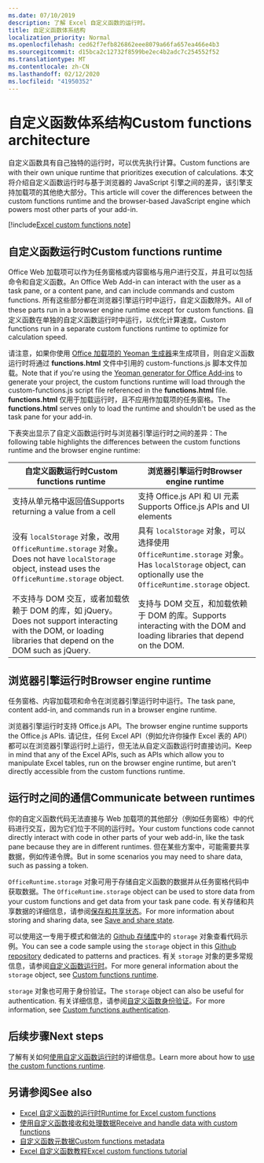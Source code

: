 ```yaml
---
ms.date: 07/10/2019
description: 了解 Excel 自定义函数的运行时。
title: 自定义函数体系结构
localization_priority: Normal
ms.openlocfilehash: ced62f7efb826862eee8079a66fa657ea466e4b3
ms.sourcegitcommit: d15bca2c12732f8599be2ec4b2adc7c254552f52
ms.translationtype: MT
ms.contentlocale: zh-CN
ms.lasthandoff: 02/12/2020
ms.locfileid: "41950352"
---
```

# <a name="custom-functions-architecture"></a><span data-ttu-id="f766b-103">自定义函数体系结构</span><span class="sxs-lookup"><span data-stu-id="f766b-103">Custom functions architecture</span></span>

 <span data-ttu-id="f766b-104">自定义函数具有自己独特的运行时，可以优先执行计算。</span><span class="sxs-lookup"><span data-stu-id="f766b-104">Custom functions are with their own unique runtime that prioritizes execution of calculations.</span></span> <span data-ttu-id="f766b-105">本文将介绍自定义函数运行时与基于浏览器的 JavaScript 引擎之间的差异，该引擎支持加载项的其他绝大部分。</span><span class="sxs-lookup"><span data-stu-id="f766b-105">This article will cover the differences between the custom functions runtime and the browser-based JavaScript engine which powers most other parts of your add-in.</span></span>

[!include[Excel custom functions note](../includes/excel-custom-functions-note.md)]

## <a name="custom-functions-runtime"></a><span data-ttu-id="f766b-106">自定义函数运行时</span><span class="sxs-lookup"><span data-stu-id="f766b-106">Custom functions runtime</span></span>

<span data-ttu-id="f766b-107">Office Web 加载项可以作为任务窗格或内容窗格与用户进行交互，并且可以包括命令和自定义函数。</span><span class="sxs-lookup"><span data-stu-id="f766b-107">An Office Web Add-in can interact with the user as a task pane, or a content pane, and can include commands and custom functions.</span></span> <span data-ttu-id="f766b-108">所有这些部分都在浏览器引擎运行时中运行，自定义函数除外。</span><span class="sxs-lookup"><span data-stu-id="f766b-108">All of these parts run in a browser engine runtime except for custom functions.</span></span> <span data-ttu-id="f766b-109">自定义函数在单独的自定义函数运行时中运行，以优化计算速度。</span><span class="sxs-lookup"><span data-stu-id="f766b-109">Custom functions run in a separate custom functions runtime to optimize for calculation speed.</span></span>

<span data-ttu-id="f766b-110">请注意，如果你使用 [Office 加载项的 Yeoman 生成器](https://www.npmjs.com/package/generator-office)来生成项目，则自定义函数运行时将通过 **functions.html** 文件中引用的 custom-functions.js 脚本文件加载。</span><span class="sxs-lookup"><span data-stu-id="f766b-110">Note that if you're using the [Yeoman generator for Office Add-ins](https://www.npmjs.com/package/generator-office) to generate your project, the custom functions runtime will load through the custom-functions.js script file referenced in the **functions.html** file.</span></span> <span data-ttu-id="f766b-111">**functions.html** 仅用于加载运行时，且不应用作加载项的任务窗格。</span><span class="sxs-lookup"><span data-stu-id="f766b-111">The **functions.html** serves only to load the runtime and shouldn't be used as the task pane for your add-in.</span></span>

<span data-ttu-id="f766b-112">下表突出显示了自定义函数运行时与浏览器引擎运行时之间的差异：</span><span class="sxs-lookup"><span data-stu-id="f766b-112">The following table highlights the differences between the custom functions runtime and the browser engine runtime:</span></span>

| <span data-ttu-id="f766b-113">自定义函数运行时</span><span class="sxs-lookup"><span data-stu-id="f766b-113">Custom functions runtime</span></span>  | <span data-ttu-id="f766b-114">浏览器引擎运行时</span><span class="sxs-lookup"><span data-stu-id="f766b-114">Browser engine runtime</span></span>    |
|------------------------------------------------------------------ |-------------------------------------------------------------------------------------------------------------- |
| <span data-ttu-id="f766b-115">支持从单元格中返回值</span><span class="sxs-lookup"><span data-stu-id="f766b-115">Supports returning a value from a cell</span></span>    | <span data-ttu-id="f766b-116">支持 Office.js API 和 UI 元素</span><span class="sxs-lookup"><span data-stu-id="f766b-116">Supports Office.js APIs and UI elements</span></span>   |
| <span data-ttu-id="f766b-117">没有 `localStorage` 对象，改用 `OfficeRuntime.storage` 对象。</span><span class="sxs-lookup"><span data-stu-id="f766b-117">Does not have `localStorage` object, instead uses the `OfficeRuntime.storage` object.</span></span>     | <span data-ttu-id="f766b-118">具有 `localStorage` 对象，可以选择使用 `OfficeRuntime.storage` 对象。</span><span class="sxs-lookup"><span data-stu-id="f766b-118">Has `localStorage` object, can optionally use the `OfficeRuntime.storage` object.</span></span>     |
| <span data-ttu-id="f766b-119">不支持与 DOM 交互，或者加载依赖于 DOM 的库，如 jQuery。</span><span class="sxs-lookup"><span data-stu-id="f766b-119">Does not support interacting with the DOM, or loading libraries that depend on the DOM such as jQuery.</span></span>    | <span data-ttu-id="f766b-120">支持与 DOM 交互，和加载依赖于 DOM 的库。</span><span class="sxs-lookup"><span data-stu-id="f766b-120">Supports interacting with the DOM and loading libraries that depend on the DOM.</span></span> |

## <a name="browser-engine-runtime"></a><span data-ttu-id="f766b-121">浏览器引擎运行时</span><span class="sxs-lookup"><span data-stu-id="f766b-121">Browser engine runtime</span></span>

<span data-ttu-id="f766b-122">任务窗格、内容加载项和命令在浏览器引擎运行时中运行。</span><span class="sxs-lookup"><span data-stu-id="f766b-122">The task pane, content add-in, and commands run in a browser engine runtime.</span></span>

<span data-ttu-id="f766b-123">浏览器引擎运行时支持 Office.js API。</span><span class="sxs-lookup"><span data-stu-id="f766b-123">The browser engine runtime supports the Office.js APIs.</span></span> <span data-ttu-id="f766b-124">请记住，任何 Excel API（例如允许你操作 Excel 表的 API）都可以在浏览器引擎运行时上运行，但无法从自定义函数运行时直接访问。</span><span class="sxs-lookup"><span data-stu-id="f766b-124">Keep in mind that any of the Excel APIs, such as APIs which allow you to manipulate Excel tables, run on the browser engine runtime, but aren't directly accessible from the custom functions runtime.</span></span>

## <a name="communicate-between-runtimes"></a><span data-ttu-id="f766b-125">运行时之间的通信</span><span class="sxs-lookup"><span data-stu-id="f766b-125">Communicate between runtimes</span></span>

<span data-ttu-id="f766b-126">你的自定义函数代码无法直接与 Web 加载项的其他部分（例如任务窗格）中的代码进行交互，因为它们位于不同的运行时。</span><span class="sxs-lookup"><span data-stu-id="f766b-126">Your custom functions code cannot directly interact with code in other parts of your web add-in, like the task pane because they are in different runtimes.</span></span> <span data-ttu-id="f766b-127">但在某些方案中，可能需要共享数据，例如传递令牌。</span><span class="sxs-lookup"><span data-stu-id="f766b-127">But in some scenarios you may need to share data, such as passing a token.</span></span>

<span data-ttu-id="f766b-128">`OfficeRuntime.storage` 对象可用于存储自定义函数的数据并从任务窗格代码中获取数据。</span><span class="sxs-lookup"><span data-stu-id="f766b-128">The `OfficeRuntime.storage` object can be used to store data from your custom functions and get data from your task pane code.</span></span> <span data-ttu-id="f766b-129">有关存储和共享数据的详细信息，请参阅[保存和共享状态](custom-functions-save-state.md)。</span><span class="sxs-lookup"><span data-stu-id="f766b-129">For more information about storing and sharing data, see [Save and share state](custom-functions-save-state.md).</span></span>

<span data-ttu-id="f766b-130">可以使用这一专用于模式和做法的 [Github 存储库](https://github.com/OfficeDev/PnP-OfficeAddins/tree/master/Excel-custom-functions/AsyncStorage)中的 `storage` 对象查看代码示例。</span><span class="sxs-lookup"><span data-stu-id="f766b-130">You can see a code sample using the `storage` object in this [Github repository](https://github.com/OfficeDev/PnP-OfficeAddins/tree/master/Excel-custom-functions/AsyncStorage) dedicated to patterns and practices.</span></span>
<span data-ttu-id="f766b-131">有关 `storage` 对象的更多常规信息，请参阅[自定义函数运行时](./custom-functions-runtime.md)。</span><span class="sxs-lookup"><span data-stu-id="f766b-131">For more general information about the `storage` object, see [Custom functions runtime](./custom-functions-runtime.md).</span></span>

<span data-ttu-id="f766b-132">`storage` 对象也可用于身份验证。</span><span class="sxs-lookup"><span data-stu-id="f766b-132">The `storage` object can also be useful for authentication.</span></span> <span data-ttu-id="f766b-133">有关详细信息，请参阅[自定义函数身份验证](custom-functions-authentication.md)。</span><span class="sxs-lookup"><span data-stu-id="f766b-133">For more information, see [Custom functions authentication](custom-functions-authentication.md).</span></span>

## <a name="next-steps"></a><span data-ttu-id="f766b-134">后续步骤</span><span class="sxs-lookup"><span data-stu-id="f766b-134">Next steps</span></span>
<span data-ttu-id="f766b-135">了解有关如何[使用自定义函数运行时](custom-functions-runtime.md)的详细信息。</span><span class="sxs-lookup"><span data-stu-id="f766b-135">Learn more about how to [use the custom functions runtime](custom-functions-runtime.md).</span></span>

## <a name="see-also"></a><span data-ttu-id="f766b-136">另请参阅</span><span class="sxs-lookup"><span data-stu-id="f766b-136">See also</span></span>

* [<span data-ttu-id="f766b-137">Excel 自定义函数的运行时</span><span class="sxs-lookup"><span data-stu-id="f766b-137">Runtime for Excel custom functions</span></span>](custom-functions-runtime.md)
* [<span data-ttu-id="f766b-138">使用自定义函数接收和处理数据</span><span class="sxs-lookup"><span data-stu-id="f766b-138">Receive and handle data with custom functions</span></span>](custom-functions-web-reqs.md)
* [<span data-ttu-id="f766b-139">自定义函数元数据</span><span class="sxs-lookup"><span data-stu-id="f766b-139">Custom functions metadata</span></span>](custom-functions-json.md)
* [<span data-ttu-id="f766b-140">Excel 自定义函数教程</span><span class="sxs-lookup"><span data-stu-id="f766b-140">Excel custom functions tutorial</span></span>](../tutorials/excel-tutorial-create-custom-functions.md)
